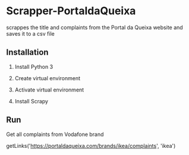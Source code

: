 # Scrapper-PortaldaQueixa

scrappes the title and complaints from the Portal da Queixa website and saves it to a csv file

## Installation

1. Install Python 3
2. Create virtual environment

3. Activate virtual environment


4. Install Scrapy

## Run

Get all complaints from Vodafone brand

getLinks('https://portaldaqueixa.com/brands/ikea/complaints', 'ikea')
